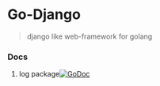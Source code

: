 # Go-Django
> django like web-framework for golang

### Docs
1. log package[![GoDoc](https://godoc.org/github.com/kittuov/go-django/utils/log?status.svg)](https://godoc.org/github.com/kittuov/go-django/utils/log)